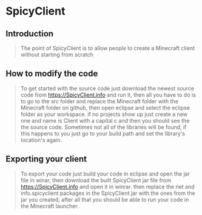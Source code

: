 # SpicyClient

## Introduction

> The point of SpicyClient is to allow people to create a Minecraft client without starting from scratch

## How to modify the code

> To get started with the source code just download the newest source code from https://SpicyClient.info and run it, then all you have to do is to go to the src folder and replace the Minecraft folder with the Minecraft folder on github, then open eclipse and select the eclipse folder as your workspace. if no projects show up just create a new one and name is Client with a capital c and then you should see the the source code. Sometimes not all of the libraries will be found, if this happens to you just go to your build path and set the library's location's again.

## Exporting your client

> To export your code just build your code in eclipse and open the jar file in winar, then download the built SpicyClient jar file from https://SpicyClient.info and open it in winrar. then replace the net and info.spicyclient packages in the SpicyClient jar with the ones from the jar you created, after all that you should be able to run your code in the Minecraft launcher.

